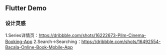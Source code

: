 ## Flutter Demo
### 设计灵感
1.Series详情页：https://dribbble.com/shots/16222673-Pilm-Cinema-Booking-App
2.Search→Searching：https://dribbble.com/shots/16492554-Bacala-Online-Book-Mobile-App